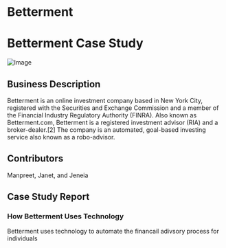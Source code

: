 # Betterment

# Betterment Case Study

![Image]()

## Business Description
Betterment is an online investment company based in New York City, registered with the Securities and Exchange Commission and a member of the Financial Industry Regulatory Authority (FINRA). Also known as Betterment.com, Betterment is a registered investment advisor (RIA) and a broker-dealer.[2]
The company is an automated, goal-based investing service also known as a robo-advisor.

## Contributors
Manpreet, Janet, and Jeneia

## Case Study Report

### How Betterment Uses Technology 
Betterment uses technology to automate the financail adivsory process for individuals
